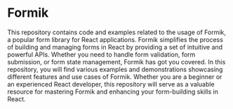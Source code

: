 # Formik

This repository contains code and examples related to the usage of Formik, a popular form library for React applications. Formik simplifies the process of building and managing forms in React by providing a set of intuitive and powerful APIs. Whether you need to handle form validation, form submission, or form state management, Formik has got you covered. In this repository, you will find various examples and demonstrations showcasing different features and use cases of Formik. Whether you are a beginner or an experienced React developer, this repository will serve as a valuable resource for mastering Formik and enhancing your form-building skills in React.
